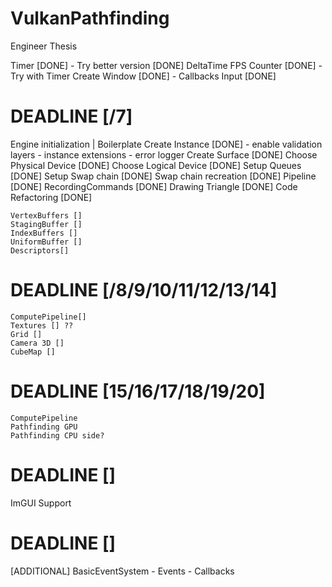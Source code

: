# VulkanPathfinding
Engineer Thesis


Timer [DONE]
    - Try better version [DONE]
DeltaTime 
FPS Counter [DONE]
    - Try with Timer
Create Window [DONE]
    - Callbacks
Input [DONE]

# DEADLINE [/7]
Engine initialization | Boilerplate
    Create Instance [DONE]
     -  enable validation layers
     -  instance extensions
     -  error logger 
    Create Surface [DONE]
    Choose Physical Device [DONE]
    Choose Logical Device [DONE] 
    Setup Queues [DONE] 
    Setup Swap chain [DONE] 
    Swap chain recreation [DONE]
    Pipeline [DONE]
    RecordingCommands [DONE]
    Drawing Triangle [DONE]
    Code Refactoring [DONE]
    
    VertexBuffers []
    StagingBuffer []
    IndexBuffers []
    UniformBuffer []
    Descriptors[]
    
# DEADLINE [/8/9/10/11/12/13/14]

    ComputePipeline[]    
    Textures [] ??
    Grid []
    Camera 3D [] 
    CubeMap []

# DEADLINE [15/16/17/18/19/20]
    ComputePipeline
    Pathfinding GPU
    Pathfinding CPU side?



# DEADLINE []
ImGUI Support


# DEADLINE []
[ADDITIONAL] BasicEventSystem
    - Events
    - Callbacks


